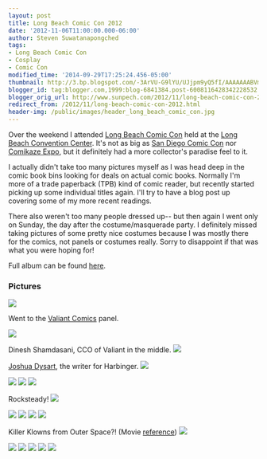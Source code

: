 ```yaml
---
layout: post
title: Long Beach Comic Con 2012
date: '2012-11-06T11:00:00.000-06:00'
author: Steven Suwatanapongched
tags:
- Long Beach Comic Con
- Cosplay
- Comic Con
modified_time: '2014-09-29T17:25:24.456-05:00'
thumbnail: http://3.bp.blogspot.com/-3ArVU-G9lYU/UJjpm9yQ5fI/AAAAAAABVmM/axhhXKnhwYM/s600/2012-11-04+at+11-22-19.jpg
blogger_id: tag:blogger.com,1999:blog-6841384.post-6008116428342228532
blogger_orig_url: http://www.sunpech.com/2012/11/long-beach-comic-con-2012.html
redirect_from: /2012/11/long-beach-comic-con-2012.html
header-img: /public/images/header_long_beach_comic_con.jpg
---
```


Over the weekend I attended <a href="http://www.longbeachcomiccon.com/">Long Beach Comic Con</a> held at the <a href="http://www.longbeachcc.com/">Long Beach Convention Center</a>. It's not as big as <a href="http://www.comic-con.org/cci/">San Diego Comic Con</a> nor <a href="http://comikazeexpo.com/">Comikaze Expo</a>, but it definitely had a more collector's paradise feel to it.

I actually didn't take too many pictures myself as I was head deep in the comic book bins looking for deals on actual comic books. Normally I'm more of a trade paperback (TPB) kind of comic reader, but recently started picking up some individual titles again. I'll try to have a blog post up covering some of my more recent readings.

There also weren't too many people dressed up-- but then again I went only on Sunday, the day after the costume/masquerade party. I definitely missed taking pictures of some pretty nice costumes because I was mostly there for the comics, not panels or costumes really. Sorry to disappoint if that was what you were hoping for!

Full album can be found <a href="https://picasaweb.google.com/101693597219413173200/2012LongBeachComicCon">here</a>.

### Pictures

<img border="0" src="http://3.bp.blogspot.com/-3ArVU-G9lYU/UJjpm9yQ5fI/AAAAAAABVmM/axhhXKnhwYM/s600/2012-11-04+at+11-22-19.jpg"   />

Went to the <a href="http://valiantuniverse.com/">Valiant Comics</a> panel.

<img border="0" src="http://4.bp.blogspot.com/-wK8dlWDDvEk/UJjppRJYDkI/AAAAAAABVmc/OWy3slLwRFs/s600/2012-11-04+at+12-02-02.jpg"   />

Dinesh Shamdasani, CCO of Valiant in the middle.
<img border="0" src="http://1.bp.blogspot.com/--R93VuzcHtA/UJjps0Q7YnI/AAAAAAABVm0/FjjA4OlYQhY/s600/2012-11-04+at+12-02-57.jpg"   />

<a href="http://www.joshuadysart.com/wp/">Joshua Dysart</a>, the writer for Harbinger.
<img border="0" src="http://4.bp.blogspot.com/-7UZ7MWTl2Kw/UJjpt2zyG5I/AAAAAAABVm8/GpMaJnpQCsA/s600/2012-11-04+at+12-03-03.jpg"   />

<img border="0" src="http://1.bp.blogspot.com/-adC8x2hi9Gc/UJjpu92xUhI/AAAAAAABVnE/nJoX70EOVOQ/s600/2012-11-04+at+12-03-34.jpg"   />

<img border="0" src="http://4.bp.blogspot.com/-YRIl6zxhjKY/UJjp1PGAAhI/AAAAAAABVns/FtJUVd5IZjc/s600/2012-11-04+at+12-51-46.jpg"   />

<img border="0" src="http://2.bp.blogspot.com/-3qTTTRLza6Q/UJjp2YneAnI/AAAAAAABVn0/0rDHTiaTiVE/s600/2012-11-04+at+12-59-54.jpg"   />

Rocksteady!
<img border="0" src="http://3.bp.blogspot.com/-0Zgq3Fhp5bA/UJjp4-CHzLI/AAAAAAABVoE/CJ4XvGHnHm4/s600/2012-11-04+at+13-22-05.jpg"   />

<img border="0" src="http://4.bp.blogspot.com/-CRf_uJTtHB0/UJjp6Mj3wsI/AAAAAAABVoM/CUH-6SglcqE/s600/2012-11-04+at+13-52-14.jpg"   />

<img border="0" src="http://4.bp.blogspot.com/-PAwDJfQjvd0/UJjp-e8ZSnI/AAAAAAABVos/qIEodEPYdOw/s600/2012-11-04+at+14-09-33.jpg"   />

<img border="0" src="http://2.bp.blogspot.com/-ZjVbE5mKZkM/UJjqEcf5uLI/AAAAAAABVpc/eejkU6yV5a0/s600/2012-11-04+at+14-14-18.jpg"   />

<img border="0" src="http://4.bp.blogspot.com/-NK-VumWZNYU/UJjqF8zxKqI/AAAAAAABVpk/8nGZkoZ8DTo/s600/2012-11-04+at+14-14-25.jpg"   />

Killer Klowns from Outer Space?! (Movie <a href="http://www.imdb.com/title/tt0095444/">reference</a>)
<img border="0" src="http://1.bp.blogspot.com/-XZcDyIGbmtA/UJjqJxoQVGI/AAAAAAABVp8/clFZMPdwSaU/s600/2012-11-04+at+14-47-57.jpg"   />

<img border="0" src="http://4.bp.blogspot.com/-EP_9oStDxsE/UJjqK-TGZ4I/AAAAAAABVqE/GM1HtKvbgNo/s600/2012-11-04+at+15-05-47.jpg"   />

<img border="0" src="http://4.bp.blogspot.com/-t-S12cBc3C4/UJjqMRfBBxI/AAAAAAABVqM/uncbslVqJ5M/s600/2012-11-04+at+15-10-44.jpg"   />

<img border="0" src="http://1.bp.blogspot.com/-ebl7oTa72lY/UJjqNVjAgEI/AAAAAAABVqU/R0_p9UAzbpQ/s600/2012-11-04+at+15-20-23.jpg"   />

<img border="0" src="http://3.bp.blogspot.com/-VZfzbe9UUOM/UJjqO0v-HOI/AAAAAAABVqc/IZW6oP7uyi8/s600/2012-11-04+at+15-47-39.jpg"   />

<img border="0" src="http://1.bp.blogspot.com/-MW-2wd5-aQo/UJjqQPBCM6I/AAAAAAABVqk/SIBi9mXohhI/s600/2012-11-04+at+15-50-37.jpg"   />
